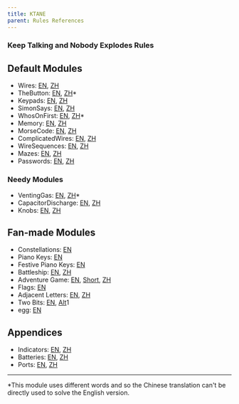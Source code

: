 ```yaml
---
title: KTANE
parent: Rules References
---
```



### Keep Talking and Nobody Explodes Rules


## Default Modules

- Wires: [EN](https://bombmanual.com/web/index.html#Wires), [ZH](https://bombmanual.com/zh-CN/web/index.html#Wires)
- TheButton: [EN](https://bombmanual.com/web/index.html#TheButton), [ZH](https://bombmanual.com/zh-CN/web/index.html#TheButton)\*
- Keypads: [EN](https://bombmanual.com/web/index.html#Keypads), [ZH](https://bombmanual.com/zh-CN/web/index.html#Keypads)
- SimonSays: [EN](https://bombmanual.com/web/index.html#SimonSays), [ZH](https://bombmanual.com/zh-CN/web/index.html#SimonSays)
- WhosOnFirst: [EN](https://bombmanual.com/web/index.html#WhosOnFirst), [ZH](https://bombmanual.com/zh-CN/web/index.html#WhosOnFirst)\*
- Memory: [EN](https://bombmanual.com/web/index.html#Memory), [ZH](https://bombmanual.com/zh-CN/web/index.html#Memory)
- MorseCode: [EN](https://bombmanual.com/web/index.html#MorseCode), [ZH](https://bombmanual.com/zh-CN/web/index.html#MorseCode)
- ComplicatedWires: [EN](https://bombmanual.com/web/index.html#ComplicatedWires), [ZH](https://bombmanual.com/zh-CN/web/index.html#ComplicatedWires)
- WireSequences: [EN](https://bombmanual.com/web/index.html#WireSequences), [ZH](https://bombmanual.com/zh-CN/web/index.html#WireSequences)
- Mazes: [EN](https://bombmanual.com/web/index.html#Mazes), [ZH](https://bombmanual.com/zh-CN/web/index.html#Mazes)
- Passwords: [EN](https://bombmanual.com/web/index.html#Passwords), [ZH](https://bombmanual.com/zh-CN/web/index.html#Passwords)

### Needy Modules

- VentingGas: [EN](https://bombmanual.com/web/index.html#VentingGas), [ZH](https://bombmanual.com/zh-CN/web/index.html#VentingGas)\*
- CapacitorDischarge: [EN](https://bombmanual.com/web/index.html#CapacitorDischarge), [ZH](https://bombmanual.com/zh-CN/web/index.html#CapacitorDischarge)
- Knobs: [EN](https://bombmanual.com/web/index.html#Knobs), [ZH](https://bombmanual.com/zh-CN/web/index.html#Knobs)



## Fan-made Modules

- Constellations: [EN](https://ktane.timwi.de/HTML/Constellations.html)
- Piano Keys: [EN](https://ktane.timwi.de/HTML/Piano%20Keys.html)
- Festive Piano Keys: [EN](https://ktane.timwi.de/HTML/Festive%20Piano%20Keys.html)
- Battleship: [EN](https://ktane.timwi.de/HTML/Battleship.html), [ZH](https://ktane.timwi.de/HTML/Battleship%20translated%20(%E7%AE%80%E4%BD%93%E4%B8%AD%E6%96%87%20%E2%80%94%20%E6%88%98%E8%88%B0).html)
- Adventure Game: [EN](https://ktane.timwi.de/HTML/Adventure%20Game.html), [Short](https://ktane.timwi.de/HTML/Adventure%20Game%20condensed%20(samfundev).html), [ZH](https://ktane.timwi.de/HTML/Adventure%20Game%20translated%20(%E7%AE%80%E4%BD%93%E4%B8%AD%E6%96%87%20%E2%80%94%20%E6%8E%A2%E9%99%A9%E6%B8%B8%E6%88%8F).html)
- Flags: [EN](https://ktane.timwi.de/HTML/Flags%20colored%20(JakkOfKlubs).html)
- Adjacent Letters: [EN](https://ktane.timwi.de/HTML/Adjacent%20Letters.html), [ZH](https://ktane.timwi.de/HTML/Adjacent%20Letters%20translated%20(%E7%AE%80%E4%BD%93%E4%B8%AD%E6%96%87%20%E2%80%94%20%E7%9B%B8%E9%82%BB%E7%9A%84%E5%AD%97%E6%AF%8D).html)
- Two Bits: [EN](https://ktane.timwi.de/HTML/Two%20Bits.html), [Alt](https://ktane.timwi.de/HTML/Two%20Bits%20optimized%20(Nanthelas).html)1
- egg: [EN](https://ktane.timwi.de/HTML/egg.html)

<!--Mods that I want to like but which just aren't competently executed: 
https://ktane.timwi.de/HTML/Dragon%20Energy.html

Need to use another mod to disable the built-in polish version:
- Word Search: [EN](https://ktane.timwi.de/HTML/Flags%20colored%20(JakkOfKlubs).html), [ZH](https://ktane.timwi.de/HTML/Word%20Search%20translated%20(%E7%AE%80%E4%BD%93%E4%B8%AD%E6%96%87%20%E2%80%94%20%E6%8B%BC%E5%AD%97%E6%B8%B8%E6%88%8F).html)





Eh, maybe:
- Algebra: [EN](https://ktane.timwi.de/HTML/Algebra.html), [ZH](https://ktane.timwi.de/HTML/Algebra%20translated%20(%E7%AE%80%E4%BD%93%E4%B8%AD%E6%96%87%20%E2%80%94%20%E4%BB%A3%E6%95%B0).html)

- Hexamaze: [EN](https://ktane.timwi.de/HTML/Hexamaze.html), [Interactive](https://ktane.timwi.de/HTML/Hexamaze%20interactive%20(samfundev).html)


- Minesweeper: [EN](https://ktane.timwi.de/HTML/Minesweeper.html), [Simplified](https://ktane.timwi.de/HTML/Minesweeper%20condensed%20(JakkOfKlubs).html)

- The Bulb: [EN](https://ktane.timwi.de/HTML/The%20Bulb.html)

- Crazy Talk: [EN](https://ktane.timwi.de/HTML/Crazy%20Talk.html)

- S.E.T: [EN](https://ktane.timwi.de/HTML/S.E.T..html)

- https://ktane.timwi.de/HTML/Rock-Paper-Scissors-Lizard-Spock.html

https://ktane.timwi.de/HTML/Rhythms.html
https://ktane.timwi.de/HTML/Maintenance.html

Uses hanzi, which Yiru would like, but also uses hirigani which is tough
https://ktane.timwi.de/HTML/Kanji.html

- English Test:
https://ktane.timwi.de/HTML/English%20Test.html


The Giant's Drink:
https://ktane.timwi.de/HTML/The%20Giant%27s%20Drink.html

Collection of "good" mods. Not recently updated.
https://steamcommunity.com/sharedfiles/filedetails/?id=2103576821

Non edgework modules
https://steamcommunity.com/sharedfiles/filedetails/?id=1967319750

https://ktane.timwi.de/HTML/Masyu.html

https://ktane.timwi.de/HTML/101%20Dalmatians.html

http://scibbe.com/archives/4113
https://ktane.timwi.de/HTML/Semaphore.html
https://ktane.timwi.de/HTML/Switches.html
https://ktane.timwi.de/HTML/Logic.html
https://ktane.timwi.de/HTML/Astrology.html
https://ktane.timwi.de/HTML/2048.html
https://ktane.timwi.de/HTML/Chess.html
https://ktane.timwi.de/HTML/Chess%20interactive%20(samfundev).html
https://ktane.timwi.de/HTML/Chess%20optimized%20(Timwi).html
https://ktane.timwi.de/HTML/Alphabet.html
https://ktane.timwi.de/HTML/Foreign%20Exchange%20Rates.html
https://ktane.timwi.de/HTML/Probing.html

https://ktane.timwi.de/HTML/One-Line.html
https://ktane.timwi.de/HTML/Cistercian%20Numbers.html
https://ktane.timwi.de/HTML/Bridges.html

https://ktane.timwi.de/HTML/Murder.html

Dang, Yiru would love this one if it included chinese in the translations:
- Colour Flash: [EN](https://ktane.timwi.de/HTML/Colour%20Flash%20colored%20(Rexkix).html), [Translated](https://ktane.timwi.de/HTML/Colour%20Flash%20all%20languages%20condensed%20(S.).html)

-->




## Appendices

- Indicators: [EN](https://bombmanual.com/web/index.html#AppendixA), [ZH](https://bombmanual.com/zh-CN/web/index.html#AppendixA)
- Batteries: [EN](https://bombmanual.com/web/index.html#AppendixB), [ZH](https://bombmanual.com/zh-CN/web/index.html#AppendixB)
- Ports: [EN](https://bombmanual.com/web/index.html#AppendixC), [ZH](https://bombmanual.com/zh-CN/web/index.html#AppendixC)










<!--

Template:

- Wires: [EN](https://bombmanual.com/web/index.html#), [ZH](https://bombmanual.com/zh-CN/web/index.html#)


Regex Replace:
Wires: \[EN\]\(https://bombmanual.com/web/index.html#(\w+)\), \[ZH\]\(https://bombmanual.com/zh-CN/web/index.html#

With 
$1: [EN](https://bombmanual.com/web/index.html#$1), [ZH](https://bombmanual.com/zh-CN/web/index.html#$1
-->






--- 
\*This module uses different words and so the Chinese translation can't be directly used to solve the English version.


